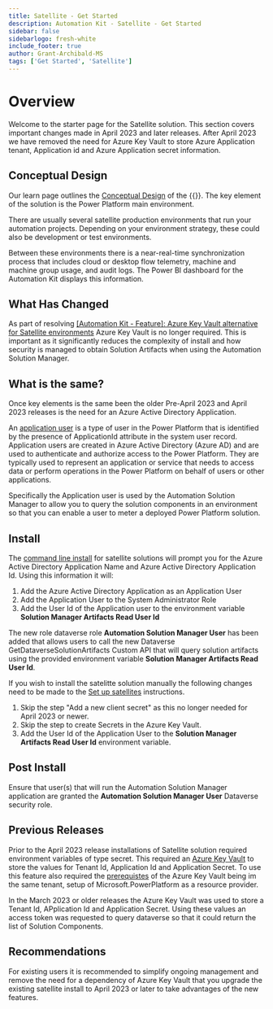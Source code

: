 ```yaml
---
title: Satellite - Get Started
description: Automation Kit - Satellite - Get Started
sidebar: false
sidebarlogo: fresh-white
include_footer: true
author: Grant-Archibald-MS
tags: ['Get Started', 'Satellite']
---
```


# Overview

Welcome to the starter page for the Satellite solution. This section covers important changes made in April 2023 and later releases. After April 2023 we have removed the need for Azure Key Vault to store Azure Application tenant, Application id and Azure Application secret information.

## Conceptual Design

Our learn page outlines the [Conceptual Design](https://learn.microsoft.com/power-automate/guidance/automation-kit/overview/introduction#conceptual-design) of the {{<product-name>}}. The key element of the solution is the Power Platform main environment.

There are usually several satellite production environments that run your automation projects. Depending on your environment strategy, these could also be development or test environments.

Between these environments there is a near-real-time synchronization process that includes cloud or desktop flow telemetry, machine and machine group usage, and audit logs. The Power BI dashboard for the Automation Kit displays this information.

## What Has Changed

As part of resolving [[Automation Kit - Feature]: Azure Key Vault alternative for Satellite environments](https://github.com/microsoft/powercat-automation-kit/issues/84) Azure Key Vault is no longer required. This is important as it significantly reduces the complexity of install and how security is managed to obtain Solution Artifacts when using the Automation Solution Manager.

## What is the same?

Once key elements is the same been the older Pre-April 2023 and April 2023 releases is the need for an Azure Active Directory Application.

An [application user](https://learn.microsoft.com/power-platform/admin/manage-application-users) is a type of user in the Power Platform that is identified by the presence of ApplicationId attribute in the system user record. Application users are created in Azure Active Directory (Azure AD) and are used to authenticate and authorize access to the Power Platform. They are typically used to represent an application or service that needs to access data or perform operations in the Power Platform on behalf of users or other applications.

Specifically the Application user is used by the Automation Solution Manager to allow you to query the solution components in an environment so that you can enable a user to meter a deployed Power Platform solution.

## Install

The [command line install](/get-started/install) for satellite solutions will prompt you for the Azure Active Directory Application Name and Azure Active Directory Application Id. Using this information it will:

1. Add the Azure Active Directory Application as an Application User
1. Add the Application User to the System Administrator Role
1. Add the User Id of the Application user to the environment variable **Solution Manager Artifacts Read User Id**

The new role dataverse role **Automation Solution Manager User** has been added that allows users to call the new Dataverse GetDataverseSolutionArtifacts Custom API that will query solution artifacts using the provided environment variable **Solution Manager Artifacts Read User Id**.

If you wish to install the satelitte solution manually the following changes need to be made to the [Set up satellites](https://learn.microsoft.com/en-us/power-automate/guidance/automation-kit/setup/satellite) instructions.

1. Skip the step "Add a new client secret" as this no longer needed for April 2023 or newer.
1. Skip the step to create Secrets in the Azure Key Vault.
1. Add the User Id of the Application User to the **Solution Manager Artifacts Read User Id** environment variable.

## Post Install

Ensure that user(s) that will run the Automation Solution Manager application are granted the **Automation Solution Manager User** Dataverse security role.

## Previous Releases

Prior to the April 2023 release installations of Satellite solution required environment variables of type secret. This required an [Azure Key Vault](https://learn.microsoft.com/power-apps/maker/data-platform/environmentvariables#use-azure-key-vault-secrets-preview) to store the values for Tenant Id, Application Id and Application Secret. To use this feature also required the [prerequistes](https://learn.microsoft.com/en-us/power-apps/maker/data-platform/environmentvariables#prerequisites) of the Azure Key Vault being im the same tenant, setup of Microsoft.PowerPlatform as a resource provider.

In the March 2023 or older releases the Azure Key Vault was used to store a Tenant Id, APplication Id and Application Secret. Using these values an access token was requested to query dataverse so that it could return the list of Solution Components.

## Recommendations

For existing users it is recommended to simplify ongoing management and remove the need for a dependency of Azure Key Vault that you upgrade the existing satellite install to April 2023 or later to take advantages of the new features.
